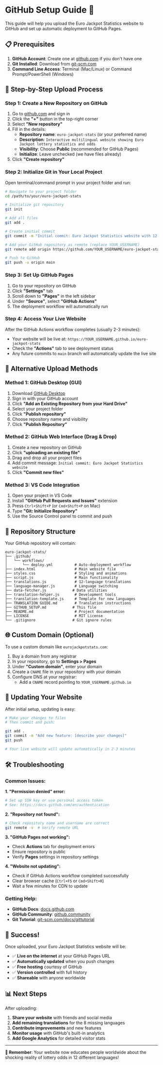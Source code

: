 # GitHub Setup Guide 🚀

This guide will help you upload the Euro Jackpot Statistics website to GitHub and set up automatic deployment to GitHub Pages.

## 📋 Prerequisites

1. **GitHub Account**: Create one at [github.com](https://github.com) if you don't have one
2. **Git Installed**: Download from [git-scm.com](https://git-scm.com/)
3. **Command Line Access**: Terminal (Mac/Linux) or Command Prompt/PowerShell (Windows)

## 🎯 Step-by-Step Upload Process

### Step 1: Create a New Repository on GitHub

1. Go to [github.com](https://github.com) and sign in
2. Click the **"+"** button in the top-right corner
3. Select **"New repository"**
4. Fill in the details:
   - **Repository name**: `euro-jackpot-stats` (or your preferred name)
   - **Description**: `Interactive multilingual website showing Euro Jackpot lottery statistics and odds`
   - **Visibility**: Choose **Public** (recommended for GitHub Pages)
   - **Initialize**: Leave unchecked (we have files already)
5. Click **"Create repository"**

### Step 2: Initialize Git in Your Local Project

Open terminal/command prompt in your project folder and run:

```bash
# Navigate to your project folder
cd /path/to/your/euro-jackpot-stats

# Initialize git repository
git init

# Add all files
git add .

# Create initial commit
git commit -m "Initial commit: Euro Jackpot Statistics website with 12-language support"

# Add your GitHub repository as remote (replace YOUR_USERNAME)
git remote add origin https://github.com/YOUR_USERNAME/euro-jackpot-stats.git

# Push to GitHub
git push -u origin main
```

### Step 3: Set Up GitHub Pages

1. Go to your repository on GitHub
2. Click **"Settings"** tab
3. Scroll down to **"Pages"** in the left sidebar
4. Under **"Source"**, select **"GitHub Actions"**
5. The deployment workflow will automatically run

### Step 4: Access Your Live Website

After the GitHub Actions workflow completes (usually 2-3 minutes):

- Your website will be live at: `https://YOUR_USERNAME.github.io/euro-jackpot-stats`
- Check the **"Actions"** tab to see deployment status
- Any future commits to `main` branch will automatically update the live site

## 🔧 Alternative Upload Methods

### Method 1: GitHub Desktop (GUI)

1. Download [GitHub Desktop](https://desktop.github.com/)
2. Sign in with your GitHub account
3. Click **"Add an Existing Repository from your Hard Drive"**
4. Select your project folder
5. Click **"Publish repository"**
6. Choose repository name and visibility
7. Click **"Publish Repository"**

### Method 2: GitHub Web Interface (Drag & Drop)

1. Create a new repository on GitHub
2. Click **"uploading an existing file"**
3. Drag and drop all your project files
4. Add commit message: `Initial commit: Euro Jackpot Statistics website`
5. Click **"Commit new files"**

### Method 3: VS Code Integration

1. Open your project in VS Code
2. Install **"GitHub Pull Requests and Issues"** extension
3. Press `Ctrl+Shift+P` (or `Cmd+Shift+P` on Mac)
4. Type **"Git: Initialize Repository"**
5. Use the Source Control panel to commit and push

## 📁 Repository Structure

Your GitHub repository will contain:

```
euro-jackpot-stats/
├── .github/
│   └── workflows/
│       └── deploy.yml          # Auto-deployment workflow
├── index.html                  # Main website file
├── styles.css                  # Styling and animations
├── script.js                   # Main functionality
├── translations.js             # 12-language translations
├── language-manager.js         # Language switching
├── data-fetcher.js            # Data utilities
├── translation-helper.js       # Development tools
├── translation-template.js     # Template for new languages
├── TRANSLATION_GUIDE.md        # Translation instructions
├── GITHUB_SETUP.md            # This file
├── README.md                   # Project documentation
├── LICENSE                     # MIT License
└── .gitignore                 # Git ignore rules
```

## 🌐 Custom Domain (Optional)

To use a custom domain like `eurojackpotstats.com`:

1. Buy a domain from any registrar
2. In your repository, go to **Settings > Pages**
3. Under **"Custom domain"**, enter your domain
4. Create a `CNAME` file in your repository with your domain
5. Configure DNS at your registrar:
   - Add a `CNAME` record pointing to `YOUR_USERNAME.github.io`

## 🔄 Updating Your Website

After initial setup, updating is easy:

```bash
# Make your changes to files
# Then commit and push:

git add .
git commit -m "Add new feature: [describe your changes]"
git push

# Your live website will update automatically in 2-3 minutes
```

## 🛠️ Troubleshooting

### Common Issues:

**1. "Permission denied" error:**
```bash
# Set up SSH key or use personal access token
# See: https://docs.github.com/en/authentication
```

**2. "Repository not found":**
```bash
# Check repository name and username are correct
git remote -v  # Verify remote URL
```

**3. "GitHub Pages not working":**
- Check **Actions** tab for deployment errors
- Ensure repository is public
- Verify **Pages** settings in repository settings

**4. "Website not updating":**
- Check if GitHub Actions workflow completed successfully
- Clear browser cache (`Ctrl+F5` or `Cmd+Shift+R`)
- Wait a few minutes for CDN to update

### Getting Help:

- **GitHub Docs**: [docs.github.com](https://docs.github.com)
- **GitHub Community**: [github.community](https://github.community)
- **Git Tutorial**: [git-scm.com/docs/gittutorial](https://git-scm.com/docs/gittutorial)

## 🎉 Success!

Once uploaded, your Euro Jackpot Statistics website will be:

- ✅ **Live on the internet** at your GitHub Pages URL
- ✅ **Automatically updated** when you push changes
- ✅ **Free hosting** courtesy of GitHub
- ✅ **Version controlled** with full history
- ✅ **Shareable** with anyone worldwide

## 📊 Next Steps

After uploading:

1. **Share your website** with friends and social media
2. **Add remaining translations** for the 8 missing languages
3. **Contribute improvements** and new features
4. **Monitor usage** with GitHub's built-in analytics
5. **Add Google Analytics** for detailed visitor stats

---

**🎰 Remember**: Your website now educates people worldwide about the shocking reality of lottery odds in 12 different languages!
